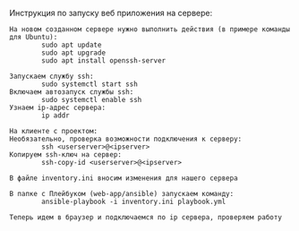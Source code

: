 Инструкция по запуску веб приложения на сервере:

    На новом созданном сервере нужно выполнить действия (в примере команды для Ubuntu):
            sudo apt update
            sudo apt upgrade
            sudo apt install openssh-server

    Запускаем службу ssh:
            sudo systemctl start ssh 
    Включаем автозапуск службы ssh:
            sudo systemctl enable ssh 
    Узнаем ip-адрес сервера:
            ip addr 

    На клиенте с проектом:
    Необязательно, проверка возможности подключения к серверу:
            ssh <userserver>@<ipserver> 
    Копируем ssh-ключ на сервер:
            ssh-copy-id <userserver>@<ipserver> 

    В файле inventory.ini вносим изменения для нашего сервера 

    В папке с Плейбуком (web-app/ansible) запускаем команду: 
            ansible-playbook -i inventory.ini playbook.yml

    Теперь идем в браузер и подключаемся по ip сервера, проверяем работу

